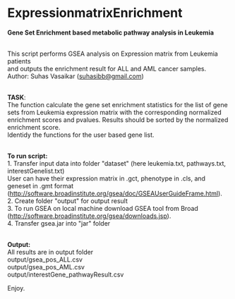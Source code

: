 # ExpressionmatrixEnrichment
<b>Gene Set Enrichment based metabolic pathway analysis in Leukemia</b>

</br>This script performs GSEA analysis on Expression matrix from Leukemia patients
</br>and outputs the enrichment result for ALL and AML cancer samples.
</br> Author: Suhas Vasaikar (suhasibb@gmail.com)

</br><b>TASK</b>:
</br>The function calculate the gene set enrichment statistics for the list of gene sets from Leukemia expression matrix with the corresponding normalized enrichment scores and pvalues. Results should be sorted by the normalized enrichment score.
</br>Identidy the functions for the user based gene list.

</br><b>To run script:</b>
</br>1. Transfer input data into folder "dataset" (here leukemia.txt, pathways.txt, interestGenelist.txt)
</br>User can have their expression matrix in .gct, phenotype in .cls, and geneset in .gmt format (http://software.broadinstitute.org/gsea/doc/GSEAUserGuideFrame.html). 
</br>2. Create folder "output" for output result
</br>3. To run GSEA on local machine download GSEA tool from Broad (http://software.broadinstitute.org/gsea/downloads.jsp).
</br>4. Transfer gsea.jar into "jar" folder

</br><b>Output:</b>
</br>All results are in output folder
</br>output/gsea_pos_ALL.csv
</br>output/gsea_pos_AML.csv
</br>output/interestGene_pathwayResult.csv

Enjoy.
